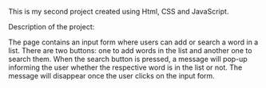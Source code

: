 This is my second project created using Html, CSS and JavaScript.

Description of the project: 

The page contains an input form where users can add or search a word in a list. There are two buttons: one to add words in the list and another one to search them. 
When the search button is pressed, a message will pop-up informing the user whether the respective word is in the list or not. The message will disappear once the user clicks on the input form. 
